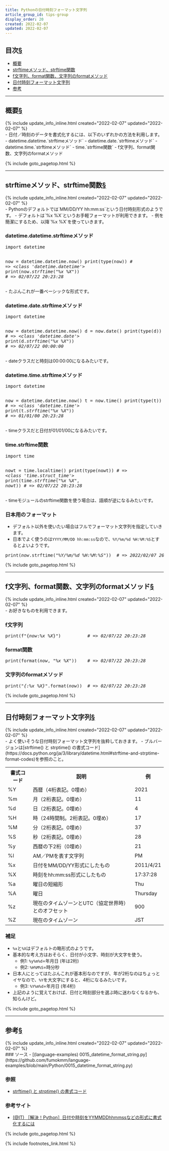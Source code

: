 ```yaml
---
title: Pythonの日付時刻フォーマット文字列
article_group_id: tips-group
display_order: 20
created: 2022-02-07
updated: 2022-02-07
---
```


## <a name="index">目次</a><a class="heading-anchor-permalink" href="#目次">§</a>

<ul id="index_ul">
<li><a href="#概要">概要</a></li>
<li><a href="#strftimeメソッド、strftime関数">strftimeメソッド、strftime関数</a></li>
<li><a href="#f文字列、format関数、文字列のformatメソッド">f文字列、format関数、文字列のformatメソッド</a></li>
<li><a href="#日付時刻フォーマット文字列">日付時刻フォーマット文字列</a></li>
<li><a href="#参考">参考</a></li>
</ul>

* * *
## <a name="概要">概要</a><a class="heading-anchor-permalink" href="#概要">§</a>
<div class="chapter-updated">{% include update_info_inline.html created="2022-02-07" updated="2022-02-07" %}</div>
- 日付／時刻のデータを書式化するには、以下のいずれかの方法を利用します。
  - datetime.datetime.`strftimeメソッド`
  - datetime.date.`strftimeメソッド`
  - datetime.time.`strftimeメソッド`
  - time.`strftime関数`
  - f文字列、format関数、文字列のformatメソッド

{% include goto_pagetop.html %}

* * *
## <a name="strftimeメソッド、strftime関数">strftimeメソッド、strftime関数</a><a class="heading-anchor-permalink" href="#strftimeメソッド、strftime関数">§</a>
<div class="chapter-updated">{% include update_info_inline.html created="2022-02-07" updated="2022-02-07" %}</div>
- Pythonのデフォルトでは`MM/DD/YY hh:mm:ss`という日付時刻形式のようです。
- デフォルトは`%x %X`というお手軽フォーマットが利用できます。
- 例を簡潔にするため、以降`%x %X`を使っていきます。

### datetime.datetime.strftimeメソッド
<div class="code-box no-title">
<pre>
import datetime

now = datetime.datetime.now()
print(type(now))               <em class="comment"># =&gt; &lt;class 'datetime.datetime'&gt;</em>
print(now.<em>strftime</em>(<em class="blue">"%x %X"</em>))   <em class="comment"># =&gt; 02/07/22 20:23:28</em>
</pre>
</div>
- たぶんこれが一番ベーシックな形式です。

### datetime.date.strftimeメソッド
<div class="code-box no-title">
<pre>
import datetime

now = datetime.datetime.now()
d = now.date()
print(type(d))                 <em class="comment"># =&gt; &lt;class 'datetime.date'&gt;</em>
print(d.<em>strftime</em>(<em class="blue">"%x %X"</em>))     <em class="comment"># =&gt; 02/07/22 00:00:00</em>
</pre>
</div>
- dateクラスだと時刻は00:00:00になるみたいです。

### datetime.time.strftimeメソッド
<div class="code-box no-title">
<pre>
import datetime

now = datetime.datetime.now()
t = now.time()
print(type(t))                 <em class="comment"># =&gt; &lt;class 'datetime.time'&gt;</em>
print(t.<em>strftime</em>(<em class="blue">"%x %X"</em>))     <em class="comment"># =&gt; 01/01/00 20:23:28</em>
</pre>
</div>
- timeクラスだと日付が01/01/00になるみたいです。

### time.strftime関数
<div class="code-box no-title">
<pre>
import time

nowt = time.localtime()
print(type(nowt))                    <em class="comment"># =&gt; &lt;class 'time.struct_time'&gt;</em>
print(time.<em>strftime</em>(<em class="blue">"%x %X"</em>, <em>nowt</em>))  <em class="comment"># =&gt; 02/07/22 20:23:28</em>
</pre>
</div>
- timeモジュールのstrftime関数を使う場合は、語順が逆になるみたいです。

### 日本用のフォーマット
- デフォルト以外を使いたい場合はフルでフォーマット文字列を指定していきます。
- 日本でよく使うのは`YYYY/MM/DD hh:mm:ss`なので、`%Y/%m/%d %H:%M:%S`とするとよいようです。
<div class="code-box no-title">
<pre>
print(<em>now</em>.strftime(<em class="blue">"%Y/%m/%d %H:%M:%S"</em>))  <em class="comment"># =&gt; 2022/02/07 20:23:28</em>
</pre>
</div>

{% include goto_pagetop.html %}

* * *
## <a name="f文字列、format関数、文字列のformatメソッド">f文字列、format関数、文字列のformatメソッド</a><a class="heading-anchor-permalink" href="#f文字列、format関数、文字列のformatメソッド">§</a>
<div class="chapter-updated">{% include update_info_inline.html created="2022-02-07" updated="2022-02-07" %}</div>
- お好きなものを利用できます。

### f文字列
<div class="code-box no-title">
<pre>
print(f"{<em>now</em>:<em class="blue">%x %X</em>}")          <em class="comment"># =&gt; 02/07/22 20:23:28</em>
</pre>
</div>

### format関数
<div class="code-box no-title">
<pre>
print(format(<em>now</em>, <em class="blue">"%x %X"</em>))    <em class="comment"># =&gt; 02/07/22 20:23:28</em>
</pre>
</div>

### 文字列のformatメソッド
<div class="code-box no-title">
<pre>
print(<em class="blue">"{:%x %X}"</em>.format(<em>now</em>))  <em class="comment"># =&gt; 02/07/22 20:23:28</em>
</pre>
</div>

{% include goto_pagetop.html %}

* * *
## <a name="日付時刻フォーマット文字列">日付時刻フォーマット文字列</a><a class="heading-anchor-permalink" href="#日付時刻フォーマット文字列">§</a>
<div class="chapter-updated">{% include update_info_inline.html created="2022-02-07" updated="2022-02-07" %}</div>
- よく使いそうな日付時刻フォーマット文字列を抜粋しておきます。
- ブルバージョンは[strftime() と strptime() の書式コード](https://docs.python.org/ja/3/library/datetime.html#strftime-and-strptime-format-codes)を参照のこと。

<table class="normal">
	<tr>
		<th markdown="span">書式コード</th>
		<th markdown="span">説明</th>
		<th markdown="span">例</th>
	</tr>
	<tr>
		<td markdown="span">%Y</td>
		<td markdown="span">西暦（4桁表記。0埋め）</td>
		<td markdown="span">2021</td>
	</tr>
	<tr>
		<td markdown="span">%m</td>
		<td markdown="span">月（2桁表記。0埋め）</td>
		<td markdown="span">11</td>
	</tr>
	<tr>
		<td markdown="span">%d</td>
		<td markdown="span">日（2桁表記。0埋め）</td>
		<td markdown="span">4</td>
	</tr>
	<tr>
		<td markdown="span">%H</td>
		<td markdown="span">時（24時間制。2桁表記。0埋め）</td>
		<td markdown="span">17</td>
	</tr>
	<tr>
		<td markdown="span">%M</td>
		<td markdown="span">分（2桁表記。0埋め）</td>
		<td markdown="span">37</td>
	</tr>
	<tr>
		<td markdown="span">%S</td>
		<td markdown="span">秒（2桁表記。0埋め）</td>
		<td markdown="span">28</td>
	</tr>
	<tr>
		<td markdown="span">%y</td>
		<td markdown="span">西暦の下2桁（0埋め）</td>
		<td markdown="span">21</td>
	</tr>
	<tr>
		<td markdown="span">%l</td>
		<td markdown="span">AM／PMを表す文字列</td>
		<td markdown="span">PM</td>
	</tr>
	<tr>
		<td markdown="span">%x</td>
		<td markdown="span">日付をMM/DD/YY形式にしたもの</td>
		<td markdown="span">2011/4/21</td>
	</tr>
	<tr>
		<td markdown="span">%X</td>
		<td markdown="span">時刻をhh:mm:ss形式にしたもの</td>
		<td markdown="span">17:37:28</td>
	</tr>
	<tr>
		<td markdown="span">%a</td>
		<td markdown="span">曜日の短縮形</td>
		<td markdown="span">Thu</td>
	</tr>
	<tr>
		<td markdown="span">%A</td>
		<td markdown="span">曜日</td>
		<td markdown="span">Thursday</td>
	</tr>
	<tr>
		<td markdown="span">%z</td>
		<td markdown="span">現在のタイムゾーンとUTC（協定世界時）とのオフセット</td>
		<td markdown="span">900</td>
	</tr>
	<tr>
		<td markdown="span">%Z</td>
		<td markdown="span">現在のタイムゾーン</td>
		<td markdown="span">JST</td>
	</tr>
</table>

### 補足
- `%x`と`%X`はデフォルトの略形式のようです。
- 基本的な考え方はおそらく、日付が小文字、時刻が大文字を使う。
  - 例1: `%y%m%d`=年月日 (年は2桁)
  - 例2: `%H%M%S`=時分秒
- 日本人にとってはたぶんこれが基本形なのですが、年が2桁なのはちょっとイヤなので、`%Y`を大文字にすると、4桁になるみたいです。
  - 例3: `%Y%m%d`=年月日 (年4桁)
- 上記のように覚えておけば、日付と時刻部分を選ぶ時に迷わなくなるかも、知らんけど。

{% include goto_pagetop.html %}

* * *
## <a name="参考">参考</a><a class="heading-anchor-permalink" href="#参考">§</a>
<div class="chapter-updated">{% include update_info_inline.html created="2022-02-07" updated="2022-02-07" %}</div>
### ソース
- [(language-examples) 0015_datetime_format_string.py](https://github.com/fumokmm/language-examples/blob/main/Python/0015_datetime_format_string.py)

### 参照
- [strftime() と strptime() の書式コード](https://docs.python.org/ja/3/library/datetime.html#strftime-and-strptime-format-codes)

### 参考サイト
- [(@IT) ［解決！Python］日付や時刻をYYMMDDhhmmssなどの形式に書式化するには](https://atmarkit.itmedia.co.jp/ait/articles/2111/09/news015.html)

{% include goto_pagetop.html %}

{% include footnotes_link.html %}
